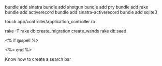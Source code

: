 bundle add sinatra
bundle add shotgun
bundle add pry
bundle add rake
bundle add activerecord
bundle add sinatra-activerecord
bundle add sqlite3

touch app/controller/application_controller.rb

rake -T
rake db:create_migration create_wands
rake db:seed


<% if @spell %>
<!-- <p><%= @spell %></p> -->
<%= end %>



Know how to create a search bar
